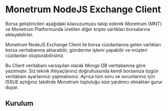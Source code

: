 # Monetrum NodeJS Exchange Client

Borsa geliştiricileri aşağıdaki kılavuzumuzu takip ederek Monetrum (MNT) ve Monetrum Platformunda üretilen diğer kripto varlıkları borsalarına ekleyebilirler. 

Monetrum NodeJS Exchange Client ile borsa cüzdanlarına gelen varlıkları borsa veritabanına aktarabilir, gönderme işlemi yapabilir ve müşteri cüzdanları oluşturabilirsiniz.

Bu Client veritabanı varsayılan olarak Mongo DB veritabanına göre yazılmıştır. Siz teknik ihtiyaçlarınız doğrultusunda kendi borsanıza özgün veritabanı ayarlarınızı yapmalısınız. Ayrıca tüm soru ve sorunlarınız için ISSUE açtığınız takdirde Monetrum topluluğu size yardımcı olmaktan gurur duyar.

## Kurulum

